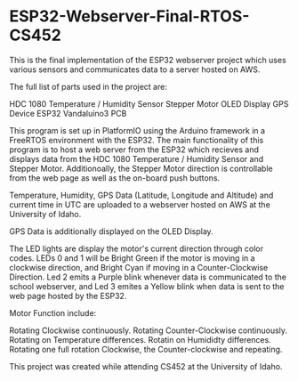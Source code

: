 # ESP32-Webserver-Final-RTOS-CS452
This is the final implementation of the ESP32 webserver project which uses various sensors and communicates data to a server hosted on AWS.

The full list of parts used in the project are:

HDC 1080 Temperature / Humidity Sensor
Stepper Motor
OLED Display
GPS Device
ESP32
Vandaluino3 PCB

This program is set up in PlatformIO using the Arduino framework in a FreeRTOS environment with the ESP32. 
The main functionality of this program is to host a web server from the ESP32 which recieves and displays data from the
HDC 1080 Temperature / Humidity Sensor and Stepper Motor. Additionoally, the Stepper Motor direction is controllable from the 
web page as well as the on-board push buttons. 

Temperature, Humidity, GPS Data (Latitude, Longitude and Altitude) and current time in UTC are uploaded to a webserver
hosted on AWS at the University of Idaho. 

GPS Data is additionally displayed on the OLED Display.

The LED lights are display the motor's current direction through color codes. LEDs 0 and 1 will be Bright Green if the motor
is moving in a clockwise direction, and Bright Cyan if moving in a Counter-Clockwise Direction. 
Led 2 emits a Purple blink whenever data is communicated to the school webserver, and Led 3 emites a Yellow blink
when data is sent to the web page hosted by the ESP32. 

Motor Function include:

Rotating Clockwise continuously. 
Rotating Counter-Clockwise continuously. 
Rotating on Temperature differences.
Rotatin on Humididty differences. 
Rotating one full rotation Clockwise, the Counter-clockwise and repeating. 

This project was created while attending CS452 at the University of Idaho. 
